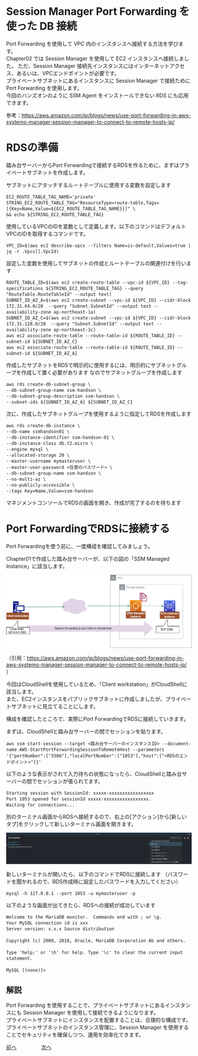 # Session Manager Port Forwarding を使った DB 接続

Port Forwarding を使用して VPC 内のインスタンスへ接続する方法を学びます。  
Chapter02 では Session Manager を使用して EC2 インスタンスへ接続しました。
ただ、Session Manager 接続先インスタンスにはインターネットアクセス、あるいは、VPCエンドポイントが必要です。  
プライベートサブネットにあるインスタンスに Session Manager で接続ために Port Forwarding を使用します。  
今回のハンズオンのように SSM Agent をインストールできない RDS にも応用できます。  

参考：https://aws.amazon.com/jp/blogs/news/use-port-forwarding-in-aws-systems-manager-session-manager-to-connect-to-remote-hosts-jp/

# RDSの準備

踏み台サーバーからPort Forwardingで接続するRDSを作るために、まずはプライベートサブネットを作成します。

サブネットにアタッチするルートテーブルに使用する変数を設定します
```
EC2_ROUTE_TABLE_TAG_NAME='private'
STRING_EC2_ROUTE_TABLE_TAG="ResourceType=route-table,Tags=[{Key=Name,Value=${EC2_ROUTE_TABLE_TAG_NAME}}]" \
&& echo ${STRING_EC2_ROUTE_TABLE_TAG}
```

使用しているVPCのIDを変数として定義します。以下のコマンドはデフォルトVPCのIDを取得するコマンドです。  
```
VPC_ID=$(aws ec2 describe-vpcs --filters Name=is-default,Values=true | jq -r .Vpcs[].VpcId)
```

設定した変数を使用してサブネットの作成とルートテーブルの関連付けを行います
```
ROUTE_TABLE_ID=$(aws ec2 create-route-table --vpc-id ${VPC_ID} --tag-specifications ${STRING_EC2_ROUTE_TABLE_TAG} --query "RouteTable.RouteTableId" --output text)
SUBNET_ID_AZ_A=$(aws ec2 create-subnet --vpc-id ${VPC_ID} --cidr-block 172.31.64.0/20  --query "Subnet.SubnetId" --output text --availability-zone ap-northeast-1a)
SUBNET_ID_AZ_C=$(aws ec2 create-subnet --vpc-id ${VPC_ID} --cidr-block 172.31.128.0/20  --query "Subnet.SubnetId" --output text --availability-zone ap-northeast-1c)
aws ec2 associate-route-table --route-table-id ${ROUTE_TABLE_ID} --subnet-id ${SUBNET_ID_AZ_C}
aws ec2 associate-route-table --route-table-id ${ROUTE_TABLE_ID} --subnet-id ${SUBNET_ID_AZ_A}
```

作成したサブネットをRDSで明示的に使用するには、明示的にサブネットグループを作成して置く必要があります
なのでサブネットグループを作成します

```
aws rds create-db-subnet-group \
--db-subnet-group-name ssm-handson \
--db-subnet-group-description ssm-handson \
--subnet-ids ${SUBNET_ID_AZ_A} ${SUBNET_ID_AZ_C}
```

次に、作成したサブネットグループを使用するように指定してRDSを作成します

```
aws rds create-db-instance \
--db-name ssmhandson01 \
--db-instance-identifier ssm-handson-01 \
--db-instance-class db.t2.micro \
--engine mysql \
--allocated-storage 20 \
--master-username mymasteruser \
--master-user-password <任意のパスワード> \
--db-subnet-group-name ssm-handson \
--no-multi-az \
--no-publicly-accessible \
--tags Key=Name,Value=ssm-handson
```

マネジメントコンソールでRDSの画面を開き、作成が完了するのを待ちます

# Port ForwardingでRDSに接続する

Port Forwardingを使う前に、一度構成を確認してみましょう。  

Chapter01で作成した踏み台サーバーが、以下の図の「SSM Managed Instance」に該当します。  

![alt text](./img/chapter03_portForwarding_architecture.jpg)

（引用：https://aws.amazon.com/jp/blogs/news/use-port-forwarding-in-aws-systems-manager-session-manager-to-connect-to-remote-hosts-jp/ ）

今回はCloudShellを使用しているため、「Client workstation」がCloudShellに該当します。  
また、EC2インスタンスをパブリックサブネットに作成しましたが、プライベートサブネットに見立てることにします。

構成を確認したところで、実際にPort ForwardingでRDSに接続していきます。

まずは、CloudShellと踏み台サーバーの間でセッションを貼ります。

```
aws ssm start-session --target <踏み台サーバーのインスタンスID> --document-name AWS-StartPortForwardingSessionToRemoteHost --parameters '{"portNumber":["3306"],"localPortNumber":["1053"],"host":["<RDSのエンドポイント>"]}'
```

以下のような表示がされて入力待ちの状態になったら、CloudShellと踏み台サーバーの間でセッションが張られてます。

```
Starting session with SessionId: xxxxx-xxxxxxxxxxxxxxxxx
Port 1053 opened for sessionId xxxxx-xxxxxxxxxxxxxxxxx.
Waiting for connections...

```

別のターミナル画面からRDSへ接続するので、右上の[アクション]から[新しいタブ]をクリックして新しいターミナル画面を開きます。

![alt text](./img/chapter03_open_newtab.jpg)

新しいターミナルが開いたら、以下のコマンドでRDSに接続します
（パスワードを聞かれるので、RDS作成時に設定したパスワードを入力してください）

```
mysql -h 127.0.0.1 --port 1053 -u mymasteruser -p
```

以下のような画面が出てきたら、RDSへの接続が成功しています

```
Welcome to the MariaDB monitor.  Commands end with ; or \g.
Your MySQL connection id is xxx
Server version: x.x.x Source distribution

Copyright (c) 2000, 2018, Oracle, MariaDB Corporation Ab and others.

Type 'help;' or '\h' for help. Type '\c' to clear the current input statement.

MySQL [(none)]>
```

## 解説

Port Forwarding を使用することで、プライベートサブネットにあるインスタンスにも Session Manager を使用して接続できるようになります。  
プライベートサブネットにインスタンスを配置することは、合理的な構成です。プライベートサブネットのインスタンス管理に、Session Manager を使用することでセキュリティを確保しつつ、運用を効率化できます。

 [前へ](./chapter02.md) &nbsp; &nbsp; &nbsp; &nbsp; &nbsp; &nbsp; &nbsp; &nbsp; [次へ](./chapter04.md) 
